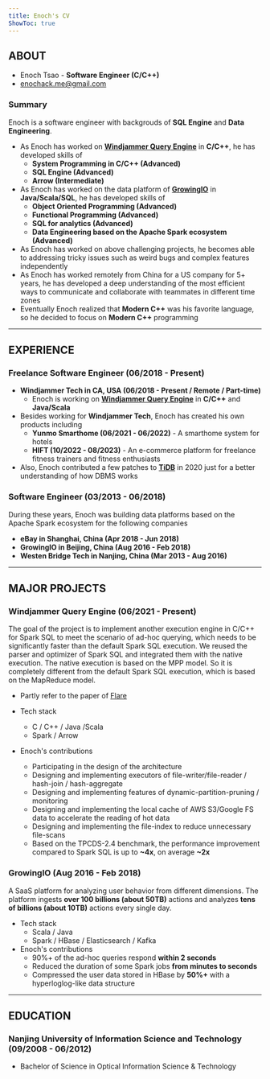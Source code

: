 ```yaml
---
title: Enoch's CV
ShowToc: true
---
```


## ABOUT

- Enoch Tsao - **Software Engineer (C/C++)**
- [enochack.me@gmail.com](mailto:enochack.me@gmail.com)

### Summary

Enoch is a software engineer with backgrouds of **SQL Engine** and **Data Engineering**.

- As Enoch has worked on [**Windjammer Query Engine**](#windjammer-query-engine-062021---present) in **C/C++**, he has developed skills of
  - **System Programming in C/C++ (Advanced)**
  - **SQL Engine (Advanced)**
  - **Arrow (Intermediate)**
- As Enoch has worked on the data platform of [**GrowingIO**](#growingio-aug-2016---feb-2018) in **Java/Scala/SQL**, he has developed skills of
  - **Object Oriented Programming (Advanced)**
  - **Functional Programming (Advanced)**
  - **SQL for analytics (Advanced)**
  - **Data Engineering based on the Apache Spark ecosystem (Advanced)**
- As Enoch has worked on above challenging projects, he becomes able to addressing tricky issues such as weird bugs and complex features independently
- As Enoch has worked remotely from China for a US company for 5+ years, he has developed a deep understanding of the most efficient ways to communicate and collaborate with teammates in different time zones
- Eventually Enoch realized that **Modern C++** was his favorite language, so he decided to focus on **Modern C++** programming

---

## EXPERIENCE

### Freelance Software Engineer (06/2018 - Present)

- **Windjammer Tech in CA, USA (06/2018 - Present / Remote / Part-time)**
  - Enoch is working on [**Windjammer Query Engine**](#windjammer-query-engine-062021---present) in **C/C++** and **Java/Scala**
- Besides working for **Windjammer Tech**, Enoch has created his own products including
  - **Yunmo Smarthome (06/2021 - 06/2022)** - A smarthome system for hotels
  - **HIFT (10/2022 - 08/2023)** - An e-commerce platform for freelance fitness trainers and fitness enthusiasts
- Also, Enoch contributed a few patches to [**TiDB**](https://github.com/pingcap/tidb) in 2020 just for a better understanding of how DBMS works

### Software Engineer (03/2013 - 06/2018)

During these years, Enoch was building data platforms based on the Apache Spark ecosystem for the following companies

- **eBay in Shanghai, China (Apr 2018 - Jun 2018)**
- **GrowingIO in Beijing, China (Aug 2016 - Feb 2018)**
- **Westen Bridge Tech in Nanjing, China (Mar 2013 - Aug 2016)**

---

## MAJOR PROJECTS

### Windjammer Query Engine (06/2021 - Present)

The goal of the project is to implement another execution engine in C/C++ for Spark SQL to meet the scenario of ad-hoc querying, which needs to be significantly faster than the default Spark SQL execution. We reused the parser and optimizer of Spark SQL and integrated them with the native execution. The native execution is based on the MPP model. So it is completely different from the default Spark SQL execution, which is based on the MapReduce model.

- Partly refer to the paper of [Flare](https://www.cs.purdue.edu/homes/rompf/papers/essertel-osdi18.pdf)

- Tech stack
  - C / C++ / Java /Scala
  - Spark / Arrow
- Enoch's contributions
  - Participating in the design of the architecture
  - Designing and implementing executors of file-writer/file-reader / hash-join / hash-aggregate
  - Designing and implementing features of dynamic-partition-pruning / monitoring
  - Designing and implementing the local cache of AWS S3/Google FS data to accelerate the reading of hot data
  - Designing and implementing the file-index to reduce unnecessary file-scans
  - Based on the TPCDS-2.4 benchmark, the performance improvement compared to Spark SQL is up to **~4x**, on average **~2x**

### GrowingIO (Aug 2016 - Feb 2018)

A SaaS platform for analyzing user behavior from different dimensions. The platform ingests **over 100 billions (about 50TB)** actions and analyzes **tens of billions (about 10TB)** actions every single day.

- Tech stack
  - Scala / Java
  - Spark / HBase / Elasticsearch / Kafka
- Enoch's contributions
  - 90%+ of the ad-hoc queries respond **within 2 seconds**
  - Reduced the duration of some Spark jobs **from minutes to seconds**
  - Compressed the user data stored in HBase by **50%+** with a hyperloglog-like data structure

---

## EDUCATION

### Nanjing University of Information Science and Technology (09/2008 - 06/2012)

- Bachelor of Science in Optical Information Science & Technology
